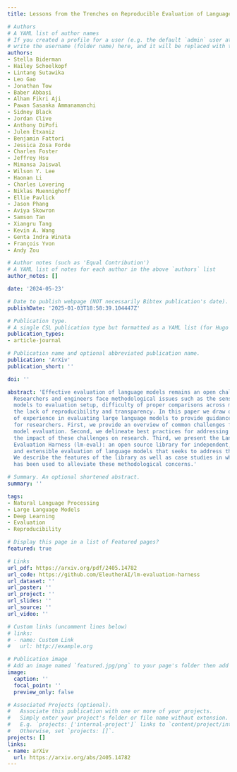 ```yaml
---
title: Lessons from the Trenches on Reproducible Evaluation of Language Models

# Authors
# A YAML list of author names
# If you created a profile for a user (e.g. the default `admin` user at `content/authors/admin/`), 
# write the username (folder name) here, and it will be replaced with their full name and linked to their profile.
authors:
- Stella Biderman
- Hailey Schoelkopf
- Lintang Sutawika
- Leo Gao
- Jonathan Tow
- Baber Abbasi
- Alham Fikri Aji
- Pawan Sasanka Ammanamanchi
- Sidney Black
- Jordan Clive
- Anthony DiPofi
- Julen Etxaniz
- Benjamin Fattori
- Jessica Zosa Forde
- Charles Foster
- Jeffrey Hsu
- Mimansa Jaiswal
- Wilson Y. Lee
- Haonan Li
- Charles Lovering
- Niklas Muennighoff
- Ellie Pavlick
- Jason Phang
- Aviya Skowron
- Samson Tan
- Xiangru Tang
- Kevin A. Wang
- Genta Indra Winata
- François Yvon
- Andy Zou

# Author notes (such as 'Equal Contribution')
# A YAML list of notes for each author in the above `authors` list
author_notes: []

date: '2024-05-23'

# Date to publish webpage (NOT necessarily Bibtex publication's date).
publishDate: '2025-01-03T18:58:39.104447Z'

# Publication type.
# A single CSL publication type but formatted as a YAML list (for Hugo requirements).
publication_types:
- article-journal

# Publication name and optional abbreviated publication name.
publication: 'ArXiv'
publication_short: ''

doi: ''

abstract: 'Effective evaluation of language models remains an open challenge in NLP.
  Researchers and engineers face methodological issues such as the sensitivity of
  models to evaluation setup, difficulty of proper comparisons across methods, and
  the lack of reproducibility and transparency. In this paper we draw on three years
  of experience in evaluating large language models to provide guidance and lessons
  for researchers. First, we provide an overview of common challenges faced in language
  model evaluation. Second, we delineate best practices for addressing or lessening
  the impact of these challenges on research. Third, we present the Language Model
  Evaluation Harness (lm-eval): an open source library for independent, reproducible,
  and extensible evaluation of language models that seeks to address these issues.
  We describe the features of the library as well as case studies in which the library
  has been used to alleviate these methodological concerns.'

# Summary. An optional shortened abstract.
summary: ''

tags:
- Natural Language Processing
- Large Language Models
- Deep Learning
- Evaluation
- Reproducibility

# Display this page in a list of Featured pages?
featured: true

# Links
url_pdf: https://arxiv.org/pdf/2405.14782
url_code: https://github.com/EleutherAI/lm-evaluation-harness
url_dataset: ''
url_poster: ''
url_project: ''
url_slides: ''
url_source: ''
url_video: ''

# Custom links (uncomment lines below)
# links:
# - name: Custom Link
#   url: http://example.org

# Publication image
# Add an image named `featured.jpg/png` to your page's folder then add a caption below.
image:
  caption: ''
  focal_point: ''
  preview_only: false

# Associated Projects (optional).
#   Associate this publication with one or more of your projects.
#   Simply enter your project's folder or file name without extension.
#   E.g. `projects: ['internal-project']` links to `content/project/internal-project/index.md`.
#   Otherwise, set `projects: []`.
projects: []
links:
- name: arXiv
  url: https://arxiv.org/abs/2405.14782
---
```

